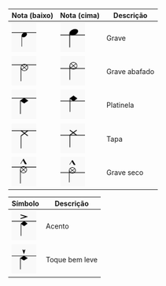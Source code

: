 | Nota (baixo)                                                                     | Nota (cima)                                                                     | Descrição     |
| -------------------------------------------------------------------------------- | ------------------------------------------------------------------------------- | ------------- |
| <img src="./images/glossary/grave_baixo.png" width="50px" height="60" />         | <img src="./images/glossary/grave_cima.png" width="50px" height="60" />         | Grave         |
| <img src="./images/glossary/grave_abafado_baixo.png" width="50px" height="60" /> | <img src="./images/glossary/grave_abafado_cima.png" width="50px" height="60" /> | Grave abafado |
| <img src="./images/glossary/platinela_baixo.png" width="50px" height="60" />     | <img src="./images/glossary/platinela_cima.png" width="50px" height="60" />     | Platinela     |
| <img src="./images/glossary/tapa_baixo.png" width="50px" height="60" />          | <img src="./images/glossary/tapa_cima.png" width="50px" height="60" />          | Tapa          |
| <img src="./images/glossary/grave_seco_baixo.png" width="50px" height="60" />    | <img src="./images/glossary/grave_seco_cima.png" width="50px" height="60" />    | Grave seco    |


| Símbolo                                                                     | Descrição      |
| --------------------------------------------------------------------------- | -------------- |
| <img src="./images/glossary/acento.png" width="50px" height="60" />         | Acento         |
| <img src="./images/glossary/toque_bem_leve.png" width="50px" height="60" /> | Toque bem leve |
